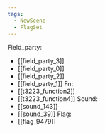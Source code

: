 ```yaml
---
tags:
  - NewScene
  - FlagSet
---
```

Field_party:
- [[field_party_3]]
- [[field_party_0]]
- [[field_party_2]]
- [[field_party_1]]
Fn:
- [[t3223_function2]]
- [[t3223_function4]]
Sound:
- [[sound_143]]
- [[sound_39]]
Flag:
- [[flag_9479]]
